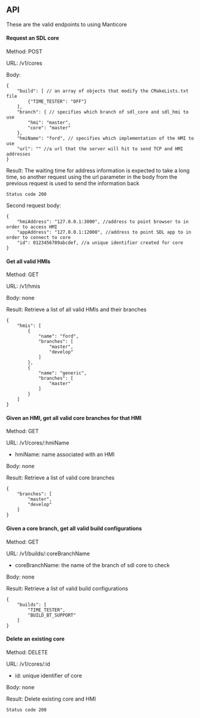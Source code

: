 ## API
These are the valid endpoints to using Manticore

#### Request an SDL core
Method: POST

URL: /v1/cores

Body:
```
{
    "build": [ // an array of objects that modify the CMakeLists.txt file
        {"TIME_TESTER": "OFF"}
    ], 
    "branch": { // specifies which branch of sdl_core and sdl_hmi to use
        "hmi": "master",
        "core": "master"
    },
    "hmiName": "ford", // specifies which implementation of the HMI to use
    "url": "" //a url that the server will hit to send TCP and HMI addresses
}
```

Result: The waiting time for address information is expected to take a long time, so another request using the url parameter in the body from the previous request is used to send the information back
```
Status code 200
```

Second request body:
```
{
    "hmiAddress": "127.0.0.1:3000", //address to point browser to in order to access HMI
    "appAddress": "127.0.0.1:12000", //address to point SDL app to in order to connect to core
    "id": 0123456789abcdef, //a unique identifier created for core
}
```

#### Get all valid HMIs
Method: GET

URL: /v1/hmis

Body: none

Result: Retrieve a list of all valid HMIs and their branches
```
{
    "hmis": [
        {
            "name": "ford",
            "branches": [
                "master",
                "develop"
            ]
        },
        {
            "name": "generic",
            "branches": [
                "master"
            ]
        }
    ]
}
```

#### Given an HMI, get all valid core branches for that HMI
Method: GET

URL: /v1/cores/:hmiName
-   hmiName: name associated with an HMI

Body: none

Result: Retrieve a list of valid core branches
```
{
    "branches": [
        "master",
        "develop"
    ]
}
```

#### Given a core branch, get all valid build configurations
Method: GET

URL: /v1/builds/:coreBranchName
-   coreBranchName: the name of the branch of sdl core to check

Body: none

Result: Retrieve a list of valid build configurations
```
{
    "builds": [
        "TIME_TESTER",
        "BUILD_BT_SUPPORT"
    ]
}
```

#### Delete an existing core
Method: DELETE

URL: /v1/cores/:id
-   id: unique identifier of core

Body: none

Result: Delete existing core and HMI
```
Status code 200
```